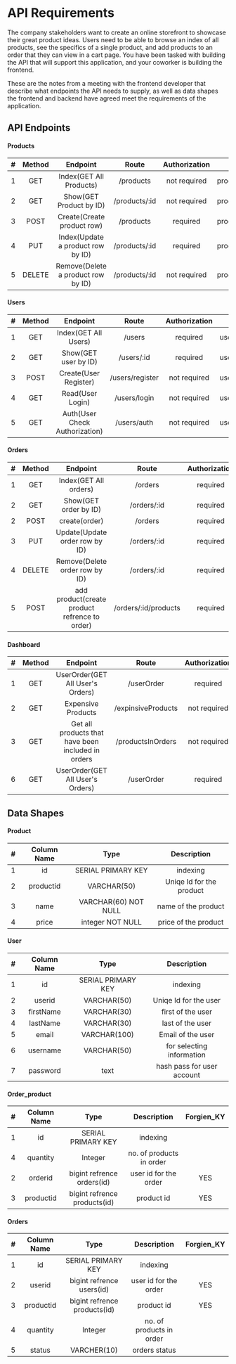 # API Requirements

The company stakeholders want to create an online storefront to showcase their great product ideas. Users need to be able to browse an index of all products, see the specifics of a single product, and add products to an order that they can view in a cart page. You have been tasked with building the API that will support this application, and your coworker is building the frontend.

These are the notes from a meeting with the frontend developer that describe what endpoints the API needs to supply, as well as data shapes the frontend and backend have agreed meet the requirements of the application.

## API Endpoints

#### Products

|  #  | Method |              Endpoint              |     Route     | Authorization |      Located      |
| :-: | :----: | :--------------------------------: | :-----------: | :-----------: | :---------------: |
|  1  |  GET   |      Index(GET All Products)       |   /products   | not required  | productController |
|  2  |  GET   |      Show(GET Product by ID)       | /products/:id | not required  | productController |
|  3  |  POST  |     Create(Create product row)     |   /products   |   required    | productController |
|  4  |  PUT   | Index(Update a product row by ID)  | /products/:id |   required    | productController |
|  5  | DELETE | Remove(Delete a product row by ID) | /products/:id | not required  | productController |

#### Users

|  #  | Method |            Endpoint            |      Route      | Authorization |    Located     |
| :-: | :----: | :----------------------------: | :-------------: | :-----------: | :------------: |
|  1  |  GET   |      Index(GET All Users)      |     /users      |   required    | userController |
|  2  |  GET   |      Show(GET user by ID)      |   /users/:id    |   required    | userController |
|  3  |  POST  |     Create(User Register)      | /users/register | not required  | userController |
|  4  |  GET   |        Read(User Login)        |  /users/login   | not required  | userController |
|  5  |  GET   | Auth(User Check Authorization) |   /users/auth   | not required  | userController |

#### Orders

|  #  | Method |                   Endpoint                    |        Route         | Authorization |     Located     |
| :-: | :----: | :-------------------------------------------: | :------------------: | :-----------: | :-------------: |
|  1  |  GET   |             Index(GET All orders)             |       /orders        |   required    | orderController |
|  2  |  GET   |             Show(GET order by ID)             |     /orders/:id      |   required    | orderController |
|  2  |  POST  |                 create(order)                 |       /orders        |   required    | orderController |
|  3  |  PUT   |        Update(Update order row by ID)         |     /orders/:id      |   required    | orderController |
|  4  | DELETE |        Remove(Delete order row by ID)         |     /orders/:id      |   required    | orderController |
|  5  |  POST  | add product(create product refrence to order) | /orders/:id/products |   required    | orderController |

#### Dashboard

|  #  | Method |                      Endpoint                      |       Route        | Authorization |       Located       |
| :-: | :----: | :------------------------------------------------: | :----------------: | :-----------: | :-----------------: |
|  1  |  GET   |          UserOrder(GET All User's Orders)          |     /userOrder     |   required    | dashboardController |
|  2  |  GET   |                 Expensive Products                 | /expinsiveProducts | not required  | dashboardController |
|  3  |  GET   | Get all products that have been included in orders | /productsInOrders  | not required  | dashBoardController |
|  6  |  GET   |          UserOrder(GET All User's Orders)          |     /userOrder     |   required    | dashboardController |

## Data Shapes

#### Product

|  #  | Column Name |         Type         |       Description        |
| :-: | :---------: | :------------------: | :----------------------: |
|  1  |     id      |  SERIAL PRIMARY KEY  |         indexing         |
|  2  |  productid  |     VARCHAR(50)      | Uniqe Id for the product |
|  3  |    name     | VARCHAR(60) NOT NULL |   name of the product    |
|  4  |    price    |   integer NOT NULL   |   price of the product   |

#### User

|  #  | Column Name |        Type        |        Description         |
| :-: | :---------: | :----------------: | :------------------------: |
|  1  |     id      | SERIAL PRIMARY KEY |          indexing          |
|  2  |   userid    |    VARCHAR(50)     |   Uniqe Id for the user    |
|  3  |  firstName  |    VARCHAR(30)     |     first of the user      |
|  4  |  lastName   |    VARCHAR(30)     |      last of the user      |
|  5  |    email    |    VARCHAR(100)    |     Email of the user      |
|  6  |  username   |    VARCHAR(50)     | for selecting information  |
|  7  |  password   |        text        | hash pass for user account |

#### Order_product

|  #  | Column Name |             Type             |       Description        | Forgien_KY |
| :-: | :---------: | :--------------------------: | :----------------------: | :--------: |
|  1  |     id      |      SERIAL PRIMARY KEY      |         indexing         |
|  4  |  quantity   |           Integer            | no. of products in order |
|  2  |   orderid   |  bigint refrence orders(id)  |  user id for the order   |    YES     |
|  3  |  productid  | bigint refrence products(id) |        product id        |    YES     |

#### Orders

|  #  | Column Name |             Type             |       Description        | Forgien_KY |
| :-: | :---------: | :--------------------------: | :----------------------: | :--------: |
|  1  |     id      |      SERIAL PRIMARY KEY      |         indexing         |
|  2  |   userid    |  bigint refrence users(id)   |  user id for the order   |    YES     |
|  3  |  productid  | bigint refrence products(id) |        product id        |    YES     |
|  4  |  quantity   |           Integer            | no. of products in order |
|  5  |   status    |         VARCHER(10)          |      orders status       |
